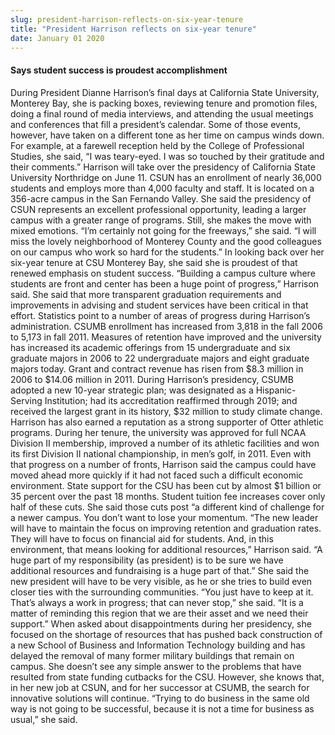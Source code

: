 ```yaml
---
slug: president-harrison-reflects-on-six-year-tenure
title: "President Harrison reflects on six-year tenure"
date: January 01 2020
---
```


<h4>Says student success is proudest accomplishment</h4><p>During President Dianne Harrison’s final days at California State University, Monterey Bay, she is packing boxes, reviewing tenure and promotion files, doing a final round of media interviews, and attending the usual meetings and conferences that fill a president’s calendar. Some of those events, however, have taken on a different tone as her time on campus winds down. For example, at a farewell reception held by the College of Professional Studies, she said, “I was teary-eyed. I was so touched by their gratitude and their comments.” Harrison will take over the presidency of California State University Northridge on June 11. CSUN has an enrollment of nearly 36,000 students and employs more than 4,000 faculty and staff. It is located on a 356-acre campus in the San Fernando Valley. She said the presidency of CSUN represents an excellent professional opportunity, leading a larger campus with a greater range of programs. Still, she makes the move with mixed emotions. “I’m certainly not going for the freeways,” she said. “I will miss the lovely neighborhood of Monterey County and the good colleagues on our campus who work so hard for the students.” In looking back over her six-year tenure at CSU Monterey Bay, she said she is proudest of that renewed emphasis on student success. “Building a campus culture where students are front and center has been a huge point of progress,” Harrison said. She said that more transparent graduation requirements and improvements in advising and student services have been critical in that effort. Statistics point to a number of areas of progress during Harrison’s administration. CSUMB enrollment has increased from 3,818 in the fall 2006 to 5,173 in fall 2011. Measures of retention have improved and the university has increased its academic offerings from 15 undergraduate and six graduate majors in 2006 to 22 undergraduate majors and eight graduate majors today. Grant and contract revenue has risen from $8.3 million in 2006 to $14.06 million in 2011. During Harrison’s presidency, CSUMB adopted a new 10-year strategic plan; was designated as a Hispanic-Serving Institution; had its accreditation reaffirmed through 2019; and received the largest grant in its history, $32 million to study climate change. Harrison has also earned a reputation as a strong supporter of Otter athletic programs. During her tenure, the university was approved for full NCAA Division II membership, improved a number of its athletic facilities and won its first Division II national championship, in men’s golf, in 2011. Even with that progress on a number of fronts, Harrison said the campus could have moved ahead more quickly if it had not faced such a difficult economic environment. State support for the CSU has been cut by almost $1 billion or 35 percent over the past 18 months. Student tuition fee increases cover only half of these cuts. She said those cuts post “a different kind of challenge for a newer campus. You don’t want to lose your momentum. “The new leader will have to maintain the focus on improving retention and graduation rates. They will have to focus on financial aid for students. And, in this environment, that means looking for additional resources,” Harrison said. “A huge part of my responsibility (as president) is to be sure we have additional resources and fundraising is a huge part of that.” She said the new president will have to be very visible, as he or she tries to build even closer ties with the surrounding communities. “You just have to keep at it. That’s always a work in progress; that can never stop,” she said. “It is a matter of reminding this region that we are their asset and we need their support.” When asked about disappointments during her presidency, she focused on the shortage of resources that has pushed back construction of a new School of Business and Information Technology building and has delayed the removal of many former military buildings that remain on campus. She doesn’t see any simple answer to the problems that have resulted from state funding cutbacks for the CSU. However, she knows that, in her new job at CSUN, and for her successor at CSUMB, the search for innovative solutions will continue. “Trying to do business in the same old way is not going to be successful, because it is not a time for business as usual,” she said.  
</p>
